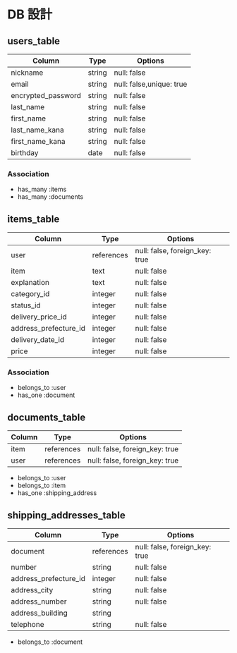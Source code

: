 # DB 設計

## users_table

| Column                 | Type     | Options                   |
|------------------------|----------|---------------------------|
| nickname               | string   | null: false               |
| email                  | string   | null: false,unique: true  |
| encrypted_password     | string   | null: false               |
| last_name              | string   | null: false               |
| first_name             | string   | null: false               |
| last_name_kana         | string   | null: false               |
| first_name_kana        | string   | null: false               |
| birthday               | date     | null: false               |

### Association

* has_many :items
* has_many :documents

## items_table

| Column                | Type       | Options                        |
|--------------------   |------------|--------------------------------|
| user                  | references | null: false, foreign_key: true |
| item                  | text       | null: false                    |
| explanation           | text       | null: false                    |
| category_id           | integer    | null: false                    |
| status_id             | integer    | null: false                    |
| delivery_price_id     | integer    | null: false                    |
| address_prefecture_id | integer    | null: false                    |
| delivery_date_id      | integer    | null: false                    |
| price                 | integer    | null: false                    |

### Association

- belongs_to :user
- has_one :document

##  documents_table

| Column      | Type       | Options                        |
|-------------|------------|--------------------------------|
| item        | references | null: false, foreign_key: true |
| user        | references | null: false, foreign_key: true |

- belongs_to :user
- belongs_to :item
- has_one :shipping_address

##  shipping_addresses_table

| Column                | Type       | Options                        |
|---------------------- |------------|--------------------------------|
| document              | references | null: false, foreign_key: true |
| number                | string     | null: false                    |
| address_prefecture_id | integer    | null: false                    |
| address_city          | string     | null: false                    |
| address_number        | string     | null: false                    |
| address_building      | string     |                                |
| telephone             | string     | null: false                    |

- belongs_to :document